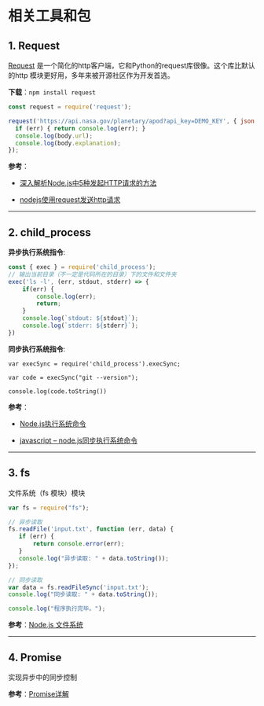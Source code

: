 # 相关工具和包

## 1. Request

[Request](https://github.com/request/request) 是一个简化的http客户端，它和Python的request库很像。这个库比默认的http 模块更好用，多年来被开源社区作为开发首选。

**下载**：`npm install request`

```js
const request = require('request');

request('https://api.nasa.gov/planetary/apod?api_key=DEMO_KEY', { json: true }, (err, res, body) => {
  if (err) { return console.log(err); }
  console.log(body.url);
  console.log(body.explanation);
});
```

**参考**：

- [深入解析Node.js中5种发起HTTP请求的方法](https://segmentfault.com/a/1190000010698468)

- [nodejs使用request发送http请求](https://blog.csdn.net/dreamer2020/article/details/52074516)

---

## 2. child_process

**异步执行系统指令**:

```js
const { exec } = require('child_process');
// 输出当前目录（不一定是代码所在的目录）下的文件和文件夹
exec('ls -l', (err, stdout, stderr) => {
    if(err) {
        console.log(err);
        return;
    }
    console.log(`stdout: ${stdout}`);
    console.log(`stderr: ${stderr}`);
})
```

**同步执行系统指令**:

```shell
var execSync = require('child_process').execSync;

var code = execSync("git --version");

console.log(code.toString())
```

**参考**：

- [Node.js执行系统命令](https://juejin.im/post/5b07eb1c5188254e28710d80)

- [javascript – node.js同步执行系统命令](https://codeday.me/bug/20170531/19091.html)

---

## 3. fs

文件系统（fs 模块）模块

```js
var fs = require("fs");

// 异步读取
fs.readFile('input.txt', function (err, data) {
   if (err) {
       return console.error(err);
   }
   console.log("异步读取: " + data.toString());
});

// 同步读取
var data = fs.readFileSync('input.txt');
console.log("同步读取: " + data.toString());

console.log("程序执行完毕。");
```

**参考**：[Node.js 文件系统](http://www.runoob.com/nodejs/nodejs-fs.html)

---

## 4. Promise

实现异步中的同步控制

**参考**：[Promise详解](https://segmentfault.com/a/1190000015421820)